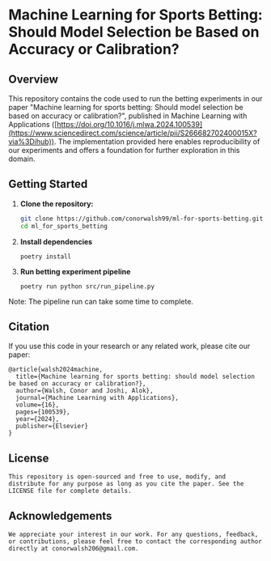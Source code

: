 # Machine Learning for Sports Betting: Should Model Selection be Based on Accuracy or Calibration?

## Overview

This repository contains the code used to run the betting experiments in our paper "Machine learning for sports betting: Should model selection be based on accuracy or calibration?", published in Machine Learning with Applications ([https://doi.org/10.1016/j.mlwa.2024.100539](https://www.sciencedirect.com/science/article/pii/S266682702400015X?via%3Dihub)). The implementation provided here enables reproducibility of our experiments and offers a foundation for further exploration in this domain.

## Getting Started

1. **Clone the repository:**

   ```bash
   git clone https://github.com/conorwalsh99/ml-for-sports-betting.git
   cd ml_for_sports_betting
    ```
    
2. **Install dependencies**
    ```
    poetry install
    ```
    
3. **Run betting experiment pipeline**
    ```
    poetry run python src/run_pipeline.py
    ```

Note: The pipeline run can take some time to complete.

## Citation
If you use this code in your research or any related work, please cite our paper:
```
@article{walsh2024machine,
  title={Machine learning for sports betting: should model selection be based on accuracy or calibration?},
  author={Walsh, Conor and Joshi, Alok},
  journal={Machine Learning with Applications},
  volume={16},
  pages={100539},
  year={2024},
  publisher={Elsevier}
}
```

## License
    This repository is open-sourced and free to use, modify, and distribute for any purpose as long as you cite the paper. See the LICENSE file for complete details.

## Acknowledgements
    We appreciate your interest in our work. For any questions, feedback, or contributions, please feel free to contact the corresponding author directly at conorwalsh206@gmail.com.